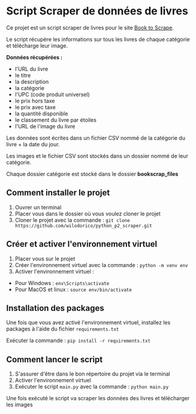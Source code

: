 # Script Scraper de données de livres

Ce projet est un script scraper de livres pour le site [Book to Scrape](http://books.toscrape.com).

Le script récupère les informations sur tous les livres de chaque catégorie et télécharge leur image.

**Données récupérées :**
- l'URL du livre
- le titre
- la description
- la catégorie
- l'UPC (code produit universel)
- le prix hors taxe
- le prix avec taxe
- la quantité disponible
- le classement du livre par étoiles
- l'URL de l'image du livre

 
Les données sont écrites dans un fichier CSV nommé de la catégorie du livre + la date du jour.

Les images et le fichier CSV sont stockés dans un dossier nommé de leur catégorie.

Chaque dossier catégorie est stocké dans le dossier **bookscrap_files**

## Comment installer le projet
1. Ouvrer un terminal
2. Placer vous dans le dossier où vous voulez cloner le projet
3. Cloner le projet avec la commande : `git clone https://github.com/wilodorico/python_p2_scraper.git`

## Créer et activer l'environnement virtuel
1. Placer vous sur le projet
2. Créer l'environnement virtuel avec la commande : `python -m venv env`
3. Activer l'environnement virtuel :
- Pour Windows : `env\Scripts\activate`
- Pour MacOS et linux :  `source env/bin/activate`

## Installation des packages
Une fois que vous avez activé l'environnement virtuel, installez les packages à l'aide du fichier `requirements.txt` 

Exécuter la commande : `pip install -r requirements.txt`

## Comment lancer le script
1. S'assurer d'être dans le bon répertoire du projet via le terminal
2. Activer l'environnement virtuel
3. Exécuter le script `main.py` avec la commande : `python main.py`

Une fois exécuté le script va scraper les données des livres et télécharger les images

